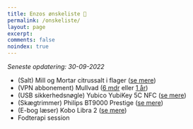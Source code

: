 ```yaml
---
title: Enzos ønskeliste 🎁
permalink: /onskeliste/
layout: page
excerpt: 
comments: false
noindex: true
---
```


*Seneste opdatering: 30-09-2022*
- (Salt) Mill og Mortar citrussalt i flager ([se mere](https://www.helsam.dk/mad-drikke/kolonial/salt-bouillon-og-soja/citrussalt-i-flager-mill-mortar?id=13210))
- (VPN abbonement) Mullvad ([6 mdr](https://www.amazon.de/-/en/dp/B092M55HJ2?qu=eyJxc2MiOiIwLjQzIiwicXNhIjoiMC40MCIsInFzcCI6IjAuNTcifQ%3D%3D) eller [1 år](https://www.amazon.de/-/en/dp/B092M5G1G7?qu=eyJxc2MiOiIwLjQzIiwicXNhIjoiMC40MCIsInFzcCI6IjAuNTcifQ%3D%3D))
- (USB sikkerhedsnøgle) Yubico YubiKey 5C NFC ([se mere](https://www.computersalg.dk/i/7308775/yubico-yubikey-5c-nfc-usb-c-sikkerhedsn%c3%b8gle))
- (Skægtrimmer) Philips BT9000 Prestige ([se mere](https://www.elgiganten.dk/product/personlig-pleje-skonhed-velvare/barbering-harfjerning/skagtrimmer/philips-9000-prestige-skagtrimmer-bt981015/53148))
- (E-bog læser) Kobo Libra 2 ([se mere](https://www.komplett.dk/product/1213867/pc-tablets/tablets-e-bogslaesere/e-bogslaesere/kobo-libra-2-7-32gb-sort?channable=00a560696400313231333836376d))
- Fodterapi session

